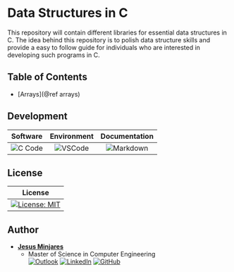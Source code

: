 # Data Structures in C
This repository will contain different libraries for essential data structures in C.
The idea behind this repository is to polish data structure skills and provide a easy to follow
guide for individuals who are interested in developing such programs in C.

## Table of Contents
- [Arrays](@ref arrays)

## Development
| **Software** | **Environment** | **Documentation**|
| :---:    | :---:       | :---:|
|![C Code](https://img.shields.io/badge/C%20Language-informational?style=flat&logo=C&color=003B57) | ![VSCode](https://img.shields.io/badge/Visual_Studio_Code-0078D4?style=flat&logo=visual%20studio%20code&logoColor=white)|![Markdown](https://img.shields.io/badge/Markdown-informational?style=flat&logo=markdown&color=003B57) |

## License
| License  |
| :---:    |
| [![License: MIT](https://img.shields.io/badge/License-MIT-yellow.svg)](https://opensource.org/licenses/MIT) | 

## Author
* [**Jesus Minjares**](https://github.com/jminjares4)<br>
  * Master of Science in Computer Engineering<br>
[![Outlook](https://img.shields.io/badge/Microsoft_Outlook-0078D4?style=for-the-badge&logo=microsoft-outlook&logoColor=white&style=flat)](mailto:jminjares4@miners.utep.edu) 
[![LinkedIn](https://img.shields.io/badge/LinkedIn-0077B5?style=for-the-badge&logo=linkedin&logoColor=white&style=flat)](https://www.linkedin.com/in/jesus-minjares-157a21195/) [![GitHub](https://img.shields.io/badge/GitHub-100000?style=for-the-badge&logo=github&logoColor=white&style=flat)](https://github.com/jminjares4)